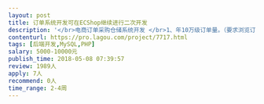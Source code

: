 ```yaml
---                
layout: post       
title: 订单系统开发可在ECShop继续进行二次开发           
description: '</br>电商订单采购仓储系统开发 </br>1、年10万级订单量。（要求浏览订单列表速度够快）</br>2、完善的采购跟踪系统。</br>3、完善的仓储管理系统。</br></br>能力要求</br>1、精通PHP。</br>2、精通MySQL分布式缓存系统memcached。</br></br>高效诚信者长期合作。</br>'     
contenturl: https://pro.lagou.com/project/7717.html      
tags: [后端开发,MySQL,PHP]            
salary: 5000-10000元          
publish_time: 2018-05-08 07:39:57         
review: 1989人                   
apply: 7人                   
recommend: 0人                   
time_range: 2-4周              
---                 
```

